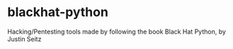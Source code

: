 # blackhat-python
Hacking/Pentesting tools made by following the book Black Hat Python, by Justin Seitz
